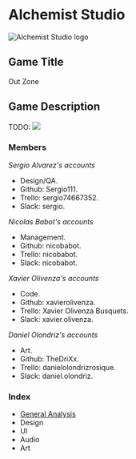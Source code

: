 # Alchemist Studio

![Alchemist Studio logo](https://github.com/nicobabot/OutZone_AlchemistStudio/blob/master/Wiki%20material/Logo/OutZoneLogo.jpg?raw=true)

## Game Title

Out Zone

## Game Description

TODO:
![](https://raw.githubusercontent.com/nicobabot/OutZone_AlchemistStudio/master/Wiki%20material/Welcome%20Page/11291.jpg)

### **Members**

_Sergio Alvarez's accounts_
* Design/QA.
* Github: Sergio111.
* Trello: sergio74667352.
* Slack: sergio.

_Nicolas Babot's accounts_
* Management.
* Github: nicobabot.
* Trello: nicobabot.
* Slack: nicobabot.

_Xavier Olivenza's accounts_
* Code.
* Github: xavierolivenza.
* Trello: Xavier Olivenza Busquets.
* Slack: xavier.olivenza.

_Daniel Olondriz's accounts_
* Art.
* Github: TheDriXx.
* Trello: danielolondrizrosique.
* Slack: daniel.olondriz.


### Index
* [General Analysis](https://github.com/nicobabot/OutZone_AlchemistStudio/wiki/General-Analysis)
* Design
* UI
* Audio
* Art